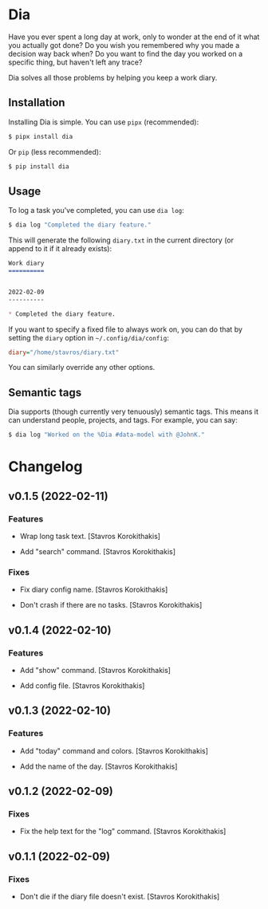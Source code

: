 Dia
===

Have you ever spent a long day at work, only to wonder at the end of it what you
actually got done? Do you wish you remembered why you made a decision way back when?
Do you want to find the day you worked on a specific thing, but haven't left any trace?

Dia solves all those problems by helping you keep a work diary.


Installation
------------

Installing Dia is simple. You can use `pipx` (recommended):

```bash
$ pipx install dia
```

Or `pip` (less recommended):

```bash
$ pip install dia
```


Usage
-----

To log a task you've completed, you can use `dia log`:

```bash
$ dia log "Completed the diary feature."
```

This will generate the following `diary.txt` in the current directory (or append to it
if it already exists):

```md
Work diary
==========


2022-02-09
----------

* Completed the diary feature.
```

If you want to specify a fixed file to always work on, you can do that by setting the
`diary` option in `~/.config/dia/config`:

```ini
diary="/home/stavros/diary.txt"
```

You can similarly override any other options.


Semantic tags
-------------

Dia supports (though currently very tenuously) semantic tags. This means it can
understand people, projects, and tags. For example, you can say:

```bash
$ dia log "Worked on the %Dia #data-model with @JohnK."
```

# Changelog


## v0.1.5 (2022-02-11)

### Features

* Wrap long task text. [Stavros Korokithakis]

* Add "search" command. [Stavros Korokithakis]

### Fixes

* Fix diary config name. [Stavros Korokithakis]

* Don't crash if there are no tasks. [Stavros Korokithakis]


## v0.1.4 (2022-02-10)

### Features

* Add "show" command. [Stavros Korokithakis]

* Add config file. [Stavros Korokithakis]


## v0.1.3 (2022-02-10)

### Features

* Add "today" command and colors. [Stavros Korokithakis]

* Add the name of the day. [Stavros Korokithakis]


## v0.1.2 (2022-02-09)

### Fixes

* Fix the help text for the "log" command. [Stavros Korokithakis]


## v0.1.1 (2022-02-09)

### Fixes

* Don't die if the diary file doesn't exist. [Stavros Korokithakis]


